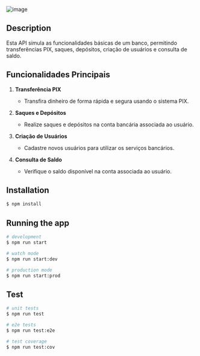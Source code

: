 ![image](https://github.com/joaomarcelo09/jg-banking-api/assets/129187461/fa439da0-416a-42c7-b677-c8473430d58e)

## Description

Esta API simula as funcionalidades básicas de um banco, permitindo transferências PIX, saques, depósitos, criação de usuários e consulta de saldo.

## Funcionalidades Principais

1. **Transferência PIX**
   - Transfira dinheiro de forma rápida e segura usando o sistema PIX.

2. **Saques e Depósitos**
   - Realize saques e depósitos na conta bancária associada ao usuário.

3. **Criação de Usuários**
   - Cadastre novos usuários para utilizar os serviços bancários.

4. **Consulta de Saldo**
   - Verifique o saldo disponível na conta associada ao usuário.
  
  
## Installation

```bash
$ npm install
```

## Running the app

```bash
# development
$ npm run start

# watch mode
$ npm run start:dev

# production mode
$ npm run start:prod
```

## Test

```bash
# unit tests
$ npm run test

# e2e tests
$ npm run test:e2e

# test coverage
$ npm run test:cov
```

